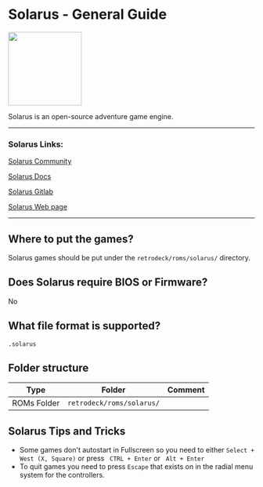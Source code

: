 # Solarus - General Guide

<img src="../../../wiki_images/logos/solarus-logo.svg" width="150">

Solarus is an open-source adventure game engine.

---


### Solarus Links:

[Solarus Community](https://www.solarus-games.org/community/)

[Solarus Docs](https://docs.solarus-games.org/)

[Solarus Gitlab](https://gitlab.com/solarus-games/)

[Solarus Web page](https://www.solarus-games.org/)

---


## Where to put the games?

Solarus games should be put under the `retrodeck/roms/solarus/` directory.

## Does Solarus require BIOS or Firmware?

No

## What file format is supported?

```
.solarus
```

## Folder structure

| Type    | Folder                 |          Comment     | 
|  :---:  | :---:                  |             :---:     |
| ROMs Folder |`retrodeck/roms/solarus/` |                               |  

## Solarus Tips and Tricks

- Some games don't autostart in Fullscreen so you need to either `Select + West (X, Square)` or press ` CTRL + Enter`  or ` Alt + Enter`
- To quit games you need to press `Escape` that exists on in the radial menu system for the controllers.
